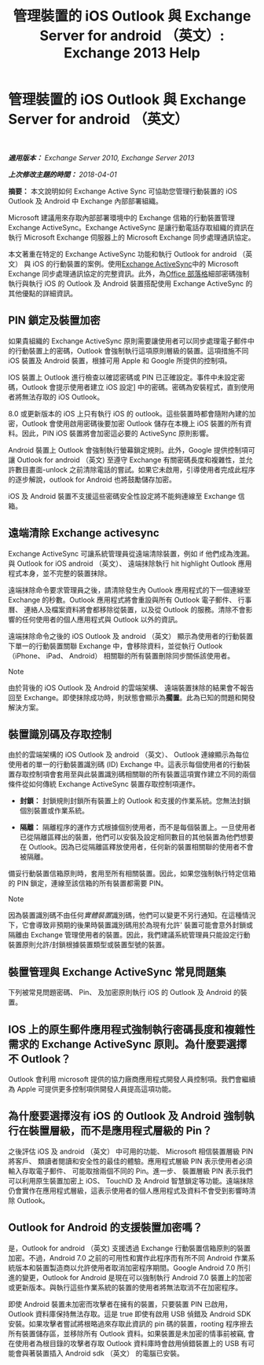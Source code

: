 ﻿---
title: '管理裝置的 iOS Outlook 與 Exchange Server for android （英文）: Exchange 2013 Help'
TOCTitle: 管理裝置的 iOS Outlook 與 Exchange Server for android （英文）
ms:assetid: 16ce7d24-be74-4466-b126-828a67f69b6e
ms:mtpsurl: https://technet.microsoft.com/zh-tw/library/Mt465748(v=EXCHG.150)
ms:contentKeyID: 70076141
ms.date: 05/21/2018
mtps_version: v=EXCHG.150
ms.translationtype: MT
---

# 管理裝置的 iOS Outlook 與 Exchange Server for android （英文）

 

_**適用版本：** Exchange Server 2010, Exchange Server 2013_

_**上次修改主題的時間：** 2018-04-01_

**摘要：**  本文說明如何 Exchange Active Sync 可協助您管理行動裝置的 iOS Outlook 及 Android 中 Exchange 內部部署組織。

Microsoft 建議用來存取內部部署環境中的 Exchange 信箱的行動裝置管理 Exchange ActiveSync。Exchange ActiveSync 是讓行動電話存取組織的資訊在執行 Microsoft Exchange 伺服器上的 Microsoft Exchange 同步處理通訊協定。

本文著重在特定的 Exchange ActiveSync 功能和執行 Outlook for android （英文） 與 iOS 的行動裝置的案例。使用[Exchange ActiveSync](exchange-activesync-exchange-2013-help.md)中的 Microsoft Exchange 同步處理通訊協定的完整資訊。此外，為[Office 部落格](https://go.microsoft.com/fwlink/p/?linkid=623922)細部密碼強制執行與執行 iOS 的 Outlook 及 Android 裝置搭配使用 Exchange ActiveSync 的其他優點的詳細資訊。

## PIN 鎖定及裝置加密

如果貴組織的 Exchange ActiveSync 原則需要讓使用者可以同步處理電子郵件中的行動裝置上的密碼，Outlook 會強制執行這項原則層級的裝置。這項措施不同 iOS 裝置及 Android 裝置，根據可用 Apple 和 Google 所提供的控制項。

IOS 裝置上 Outlook 進行檢查以確認密碼或 PIN 已正確設定。事件中未設定密碼，Outlook 會提示使用者建立 iOS 設定\] 中的密碼。密碼為安裝程式，直到使用者將無法存取的 iOS Outlook。

8.0 或更新版本的 iOS 上只有執行 iOS 的 outlook。這些裝置時都會隨附內建的加密，Outlook 會使用啟用密碼後要加密 Outlook 儲存在本機上 iOS 裝置的所有資料。因此，PIN iOS 裝置將會加密這必要的 ActiveSync 原則影響。

Android 裝置上 Outlook 會強制執行螢幕鎖定規則。此外，Google 提供控制項可讓 Outlook for android （英文) 至遵守 Exchange 有關密碼長度和複雜性，並允許數目畫面-unlock 之前清除電話的嘗試。如果它未啟用，引導使用者完成此程序的逐步解說，outlook for Android 也將鼓勵儲存加密。

iOS 及 Android 裝置不支援這些密碼安全性設定將不能夠連線至 Exchange 信箱。

## 遠端清除 Exchange activesync

Exchange ActiveSync 可讓系統管理員從遠端清除裝置，例如 if 他們成為洩漏。與 Outlook for iOS android （英文）、 遠端抹除執行 hit highlight Outlook 應用程式本身，並不完整的裝置抹除。

遠端抹除命令要求管理員之後，請清除發生內 Outlook 應用程式的下一個連線至 Exchange 的秒數。Outlook 應用程式將會重設與所有 Outlook 電子郵件、 行事曆、 連絡人及檔案資料將會都移除從裝置，以及從 Outlook 的服務。清除不會影響的任何使用者的個人應用程式與 Outlook 以外的資訊。

遠端抹除命令之後的 iOS Outlook 及 android （英文） 顯示為使用者的行動裝置下單一的行動裝置關聯 Exchange 中，會移除資料，並從執行 Outlook （iPhone、 iPad、 Android） 相關聯的所有裝置刪除同步關係該使用者。


> [!NOTE]  
> 由於背後的 iOS Outlook 及 Android 的雲端架構、 遠端裝置抹除的結果會不報告回至 Exchange。即使抹除成功時，則狀態會顯示為<strong>擱置</strong>。此為已知的問題和開發解決方案。




## 裝置識別碼及存取控制

由於的雲端架構的 iOS Outlook 及 android （英文）、 Outlook 連線顯示為每位使用者的單一的行動裝置識別碼 (ID) Exchange 中。這表示每個使用者的行動裝置存取控制項會套用至與此裝置識別碼相關聯的所有裝置這項實作建立不同的兩個條件從如何傳統 Exchange ActiveSync 裝置存取控制項運作。

  - **封鎖：**  封鎖規則封鎖所有裝置上的 Outlook 和支援的作業系統。您無法封鎖個別裝置或作業系統。

  - **隔離：**  隔離程序的運作方式根據個別使用者，而不是每個裝置上。一旦使用者已從隔離區釋出的裝置，他們可以安裝及設定相同數目的其他裝置為他們想要在 Outlook。因為已從隔離區釋放使用者，任何新的裝置相關聯的使用者不會被隔離。

備妥行動裝置信箱原則時，套用至所有相關裝置。因此，如果您強制執行特定信箱的 PIN 鎖定，連線至該信箱的所有裝置都需要 PIN。


> [!NOTE]  
> 因為裝置識別碼不由任何<em>實體裝置</em>識別碼，他們可以變更不另行通知。在這種情況下，它會導致非預期的後果時裝置識別碼用於為現有允許' 裝置可能會意外封鎖或隔離由 Exchange 管理使用者的裝置。因此，我們建議系統管理員只能設定行動裝置原則允許/封鎖根據裝置類型或裝置型號的裝置。




## 裝置管理與 Exchange ActiveSync 常見問題集

下列被常見問題密碼、 Pin、 及加密原則執行 iOS 的 Outlook 及 Android 的裝置。

## IOS 上的原生郵件應用程式強制執行密碼長度和複雜性需求的 Exchange ActiveSync 原則。為什麼要選擇不 Outlook？

Outlook 會利用 microsoft 提供的協力廠商應用程式開發人員控制項。我們會繼續為 Apple 可提供更多控制項供開發人員提高這項功能。

## 為什麼要選擇沒有 iOS 的 Outlook 及 Android 強制執行在裝置層級，而不是應用程式層級的 Pin？

之後評估 iOS 及 android （英文） 中可用的功能、 Microsoft 相信裝置層級 PIN 將客戶、 類讀者閱讀和安全性的最佳的體驗。應用程式層級 PIN 表示使用者必須輸入存取電子郵件、 可能取捨兩個不同的 Pin。進一步、 裝置層級 PIN 表示我們可以利用原生裝置加密上 iOS、 TouchID 及 Android 智慧鎖定等功能。遠端抹除仍會實作在應用程式層級，這表示使用者的個人應用程式及資料不會受到影響時清除 Outlook。

## Outlook for Android 的支援裝置加密嗎？

是，Outlook for android （英文) 支援透過 Exchange 行動裝置信箱原則的裝置加密。不過，Android 7.0 之前的可用性和實作此程序而有所不同 Android 作業系統版本和裝置製造商以允許使用者取消加密程序期間。Google Android 7.0 所引進的變更，Outlook for Android 是現在可以強制執行 Android 7.0 裝置上的加密或更新版本。與執行這些作業系統的裝置的使用者將無法取消不在加密程序。

即使 Android 裝置未加密而攻擊者在擁有的裝置，只要裝置 PIN 已啟用，Outlook 資料庫保持無法存取。這是 true 即使有啟用 USB 偵錯及 Android SDK 安裝。如果攻擊者嘗試將根略過來存取此資訊的 pin 碼的裝置，rooting 程序擦去所有裝置儲存區，並移除所有 Outlook 資料。如果裝置是未加密的情事前被竊, 會在使用者為根目錄的攻擊者存取 Outlook 資料庫時會啟用偵錯裝置上的 USB 有可能會與著裝置插入 Android sdk （英文） 的電腦已安裝。

